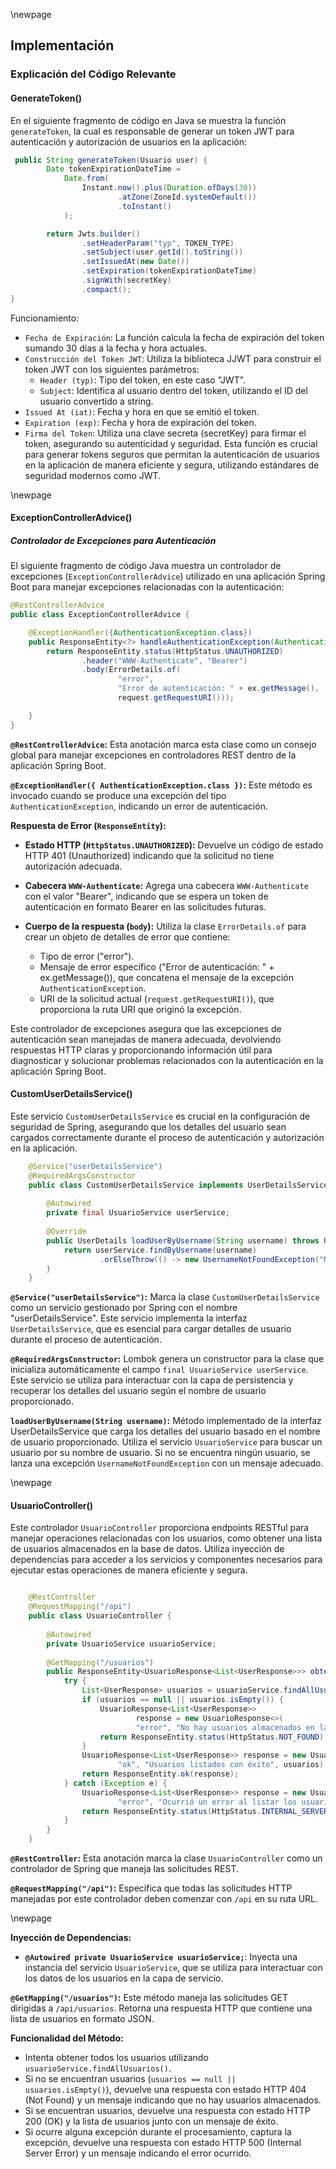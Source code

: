 \newpage

## Implementación

### Explicación del Código Relevante

#### GenerateToken()

En el siguiente fragmento de código en Java se muestra la función `generateToken`, la cual es responsable de generar un 
token JWT para autenticación y autorización de usuarios en la aplicación:

```java
 public String generateToken(Usuario user) {
        Date tokenExpirationDateTime =
            Date.from(
                Instant.now().plus(Duration.ofDays(30))
                        .atZone(ZoneId.systemDefault())
                        .toInstant()
            );

        return Jwts.builder()
                .setHeaderParam("typ", TOKEN_TYPE)
                .setSubject(user.getId().toString())
                .setIssuedAt(new Date())
                .setExpiration(tokenExpirationDateTime)
                .signWith(secretKey)
                .compact();
}
```
Funcionamiento:

- `Fecha de Expiración`: La función calcula la fecha de expiración del token sumando 30 días a la fecha y hora actuales.
- `Construcción del Token JWT`: Utiliza la biblioteca JJWT para construir el token JWT con los siguientes parámetros:
   - `Header (typ)`: Tipo del token, en este caso "JWT".
   - `Subject`: Identifica al usuario dentro del token, utilizando el ID del usuario convertido a string.
- `Issued At (iat)`: Fecha y hora en que se emitió el token.
- `Expiration (exp)`: Fecha y hora de expiración del token.
- `Firma del Token`: Utiliza una clave secreta (secretKey) para firmar el token, asegurando su autenticidad y seguridad. 
Esta función es crucial para generar tokens seguros que permitan la autenticación de usuarios en la aplicación de manera
eficiente y segura, utilizando estándares de seguridad modernos como JWT.

\newpage

#### ExceptionControllerAdvice()
##### Controlador de Excepciones para Autenticación

El siguiente fragmento de código Java muestra un controlador de excepciones (`ExceptionControllerAdvice`) utilizado en 
una aplicación Spring Boot para manejar excepciones relacionadas con la autenticación:

```java
@RestControllerAdvice
public class ExceptionControllerAdvice {

    @ExceptionHandler({AuthenticationException.class})
    public ResponseEntity<?> handleAuthenticationException(AuthenticationException ex, HttpServletRequest request) {
        return ResponseEntity.status(HttpStatus.UNAUTHORIZED)
                .header("WWW-Authenticate", "Bearer")
                .body(ErrorDetails.of(
                        "error",
                        "Error de autenticación: " + ex.getMessage(),
                        request.getRequestURI()));

    }
}

```

**`@RestControllerAdvice`:** Esta anotación marca esta clase como un consejo global para manejar excepciones en 
controladores REST dentro de la aplicación Spring Boot.

**`@ExceptionHandler({ AuthenticationException.class })`:** Este método es invocado cuando se produce una excepción del 
tipo `AuthenticationException`, indicando un error de autenticación.

**Respuesta de Error (`ResponseEntity`):**

- **Estado HTTP (`HttpStatus.UNAUTHORIZED`):** Devuelve un código de estado HTTP 401 (Unauthorized) indicando que la 
  solicitud no tiene autorización adecuada.

- **Cabecera `WWW-Authenticate`:** Agrega una cabecera `WWW-Authenticate` con el valor "Bearer", indicando que se espera
   un token de autenticación en formato Bearer en las solicitudes futuras.

- **Cuerpo de la respuesta (`body`):** Utiliza la clase `ErrorDetails.of` para crear un objeto de detalles de error que 
   contiene:
    - Tipo de error ("error").
    - Mensaje de error específico ("Error de autenticación: " + ex.getMessage()), que concatena el mensaje de la 
       excepción `AuthenticationException`.
    - URI de la solicitud actual (`request.getRequestURI()`), que proporciona la ruta URI que originó la excepción.

Este controlador de excepciones asegura que las excepciones de autenticación sean manejadas de manera adecuada, 
devolviendo respuestas HTTP claras y proporcionando información útil para diagnosticar y solucionar problemas 
relacionados con la autenticación en la aplicación Spring Boot.


#### CustomUserDetailsService()

Este servicio `CustomUserDetailsService` es crucial en la configuración de seguridad de Spring, asegurando que los
detalles del usuario sean cargados correctamente durante el proceso de autenticación y autorización en la aplicación.

```java
    @Service("userDetailsService")
    @RequiredArgsConstructor
    public class CustomUserDetailsService implements UserDetailsService {
    
        @Autowired
        private final UsuarioService userService;
    
        @Override
        public UserDetails loadUserByUsername(String username) throws UsernameNotFoundException {
            return userService.findByUsername(username)
                    .orElseThrow(() -> new UsernameNotFoundException("No se encontro usuario con el username: " +  username));
        }
    }
```

**`@Service("userDetailsService")`:** Marca la clase `CustomUserDetailsService` como un servicio gestionado por Spring 
con el nombre "userDetailsService". Este servicio implementa la interfaz `UserDetailsService`, que es esencial para 
cargar detalles de usuario durante el proceso de autenticación.

**`@RequiredArgsConstructor`:** Lombok genera un constructor para la clase que inicializa automáticamente el campo 
`final UsuarioService userService`. Este servicio se utiliza para interactuar con la capa de persistencia y recuperar 
los detalles del usuario según el nombre de usuario proporcionado.

**`loadUserByUsername(String username)`:** Método implementado de la interfaz 
UserDetailsService que carga los detalles del usuario basado en el nombre de usuario proporcionado. 
Utiliza el servicio `UsuarioService` para buscar un usuario por su nombre de usuario. Si no se encuentra 
ningún usuario, se lanza una excepción `UsernameNotFoundException` con un mensaje adecuado.

\newpage

#### UsuarioController()

Este controlador `UsuarioController` proporciona endpoints RESTful para manejar operaciones relacionadas con los
usuarios, como obtener una lista de usuarios almacenados en la base de datos. Utiliza inyección de dependencias para
acceder a los servicios y componentes necesarios para ejecutar estas operaciones de manera eficiente y segura.

```java

    @RestController
    @RequestMapping("/api")
    public class UsuarioController {
    
        @Autowired
        private UsuarioService usuarioService;
    
        @GetMapping("/usuarios")
        public ResponseEntity<UsuarioResponse<List<UserResponse>>> obtenerTodosLosUsuarios() {
            try {
                List<UserResponse> usuarios = usuarioService.findAllUsuarios();
                if (usuarios == null || usuarios.isEmpty()) {
                    UsuarioResponse<List<UserResponse>>
                            response = new UsuarioResponse<>(
                            "error", "No hay usuarios almacenados en la base de datos", null);
                    return ResponseEntity.status(HttpStatus.NOT_FOUND).body(response);
                }
                UsuarioResponse<List<UserResponse>> response = new UsuarioResponse<>(
                        "ok", "Usuarios listados con éxito", usuarios);
                return ResponseEntity.ok(response);
            } catch (Exception e) {
                UsuarioResponse<List<UserResponse>> response = new UsuarioResponse<>(
                        "error", "Ocurrió un error al listar los usuarios: " + e.getMessage(), null);
                return ResponseEntity.status(HttpStatus.INTERNAL_SERVER_ERROR).body(response);
            }
        }
    }
```

**`@RestController`:** Esta anotación marca la clase `UsuarioController` como un controlador de Spring que maneja las 
solicitudes REST.

**`@RequestMapping("/api")`:** Especifica que todas las solicitudes HTTP manejadas por este controlador deben comenzar 
con `/api` en su ruta URL.

\newpage

**Inyección de Dependencias:**
- **`@Autowired private UsuarioService usuarioService;`**: Inyecta una instancia del servicio `UsuarioService`, que se 
  utiliza para interactuar con los datos de los usuarios en la capa de servicio.

**`@GetMapping("/usuarios")`:** Este método maneja las solicitudes GET dirigidas a `/api/usuarios`. Retorna una 
respuesta HTTP que contiene una lista de usuarios en formato JSON.

**Funcionalidad del Método:**
- Intenta obtener todos los usuarios utilizando `usuarioService.findAllUsuarios()`.
- Si no se encuentran usuarios (`usuarios == null || usuarios.isEmpty()`), devuelve una respuesta con estado HTTP 404 
 (Not Found) y un mensaje indicando que no hay usuarios almacenados.
- Si se encuentran usuarios, devuelve una respuesta con estado HTTP 200 (OK) y la lista de usuarios junto con un mensaje
  de éxito.
- Si ocurre alguna excepción durante el procesamiento, captura la excepción, devuelve una respuesta con estado HTTP 500 
 (Internal Server Error) y un mensaje indicando el error ocurrido.


